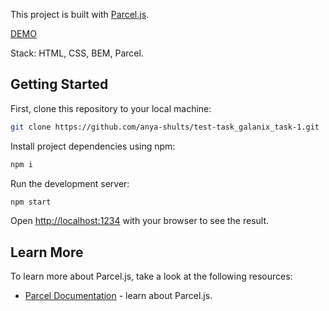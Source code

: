 This project is built with [Parcel.js](https://parceljs.org/).

[DEMO](https://anya-shults.github.io/test-task_galanix_task-1/)

Stack: HTML, CSS, BEM, Parcel.

## Getting Started

First, clone this repository to your local machine:

```bash
git clone https://github.com/anya-shults/test-task_galanix_task-1.git
```

Install project dependencies using npm:

```bash
npm i
```

Run the development server:

```bash
npm start
```

Open [http://localhost:1234](http://localhost:1234) with your browser to see the result.

## Learn More

To learn more about Parcel.js, take a look at the following resources:

- [Parcel Documentation](https://parceljs.org/docs/) - learn about Parcel.js.
